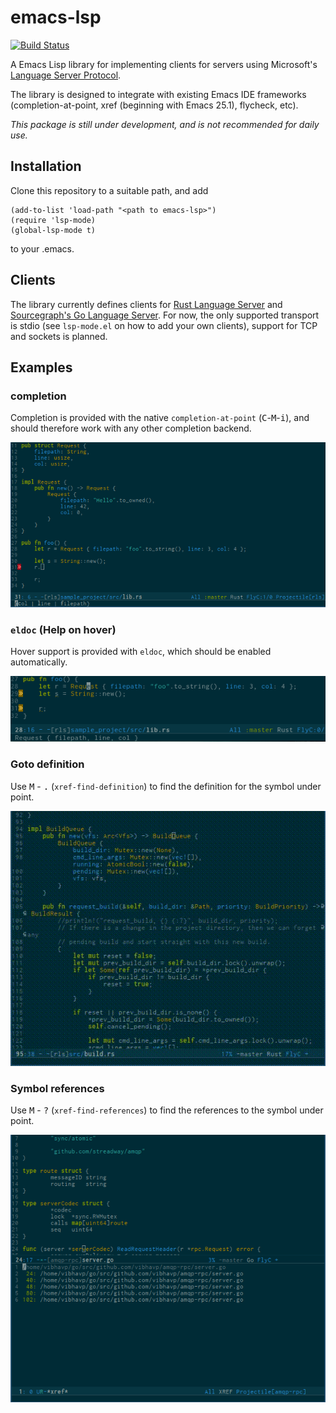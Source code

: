 emacs-lsp
=========

[![Build Status](https://travis-ci.org/vibhavp/emacs-lsp.svg?branch=master)](https://travis-ci.org/vibhavp/emacs-lsp)

A Emacs Lisp library for implementing clients for servers using Microsoft's
[Language Server Protocol](https://github.com/Microsoft/language-server-protocol/).

The library is designed to integrate with existing Emacs IDE frameworks
(completion-at-point, xref (beginning with Emacs 25.1), flycheck, etc).

*This package is still under development, and is not recommended for daily use.*
## Installation

Clone this repository to a suitable path, and add
```emacs-lisp
(add-to-list 'load-path "<path to emacs-lsp>")
(require 'lsp-mode)
(global-lsp-mode t)
```
to your .emacs.
## Clients

The library currently defines clients for [Rust Language Server](https://github.com/jonathandturner/rls)
and [Sourcegraph's Go Language Server](https://github.com/sourcegraph/go-langserver). 
For now, the only supported transport is stdio (see `lsp-mode.el` on how to add your 
own clients), support for TCP and sockets is planned.

## Examples

### completion
Completion is provided with the native `completion-at-point` (<kbd>C</kbd>-<kbd>M</kbd>-<kbd>i</kbd>),
 and should therefore work with any other completion backend.

![completion](./examples/completion.png)

### `eldoc` (Help on hover)
Hover support is provided with `eldoc`, which should be enabled automatically.

![eldoc](./examples/eldoc.png)

### Goto definition
Use <kbd>M</kbd> - <kbd>.</kbd> (`xref-find-definition`)
to find the definition for the symbol under point.

![gotodef](./examples/goto-def.gif)

### Symbol references
Use <kbd>M</kbd> - <kbd>?</kbd> (`xref-find-references`)
to find the references to the symbol under point.

![ref](./examples/references.png)
